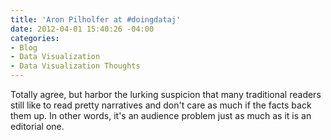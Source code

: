 ```yaml
---
title: 'Aron Pilholfer at #doingdataj'
date: 2012-04-01 15:40:26 -04:00
categories:
- Blog
- Data Visualization
- Data Visualization Thoughts
---
```


<p>Totally agree, but harbor the lurking suspicion that many traditional readers still like to read pretty narratives and don't care as much if the facts back them up. In other words, it's an audience problem just as much as it is an editorial one.</p>
